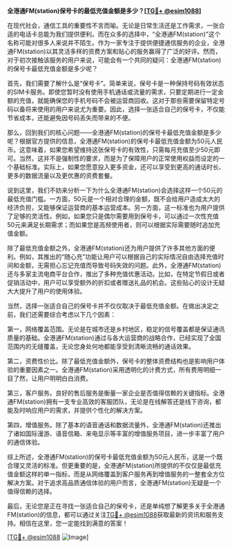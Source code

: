 **全港通FM(station)保号卡的最低充值金额是多少？[[TG💪+ @esim1088](https://t.me/s/esim1088)]**

在现代社会，通信工具的重要性不言而喻。无论是日常生活还是工作需求，一张合适的电话卡总能为我们提供便利。而在众多的选择中，“全港通FM(station)”这个名称可能对很多人来说并不陌生。作为一家专注于提供便捷通信服务的企业，全港通FM(station)以其灵活多样的资费方案和贴心的服务赢得了广泛的好评。然而，对于初次接触该服务的用户来说，可能会有一个共同的疑问：全港通FM(station)的保号卡最低充值金额是多少呢？

首先，我们需要了解什么是“保号卡”。简单来说，保号卡是一种保持号码有效状态的SIM卡服务。即使您暂时没有使用手机通话或流量的需求，只要定期进行一定金额的充值，就能确保您的手机号码不会被运营商回收。这对于那些需要保留特定号码以备将来使用的用户来说尤为重要。因此，选择一张适合自己的保号卡，不仅能节省成本，还能避免因号码丢失而带来的不便。

那么，回到我们的核心问题——全港通FM(station)的保号卡最低充值金额是多少呢？根据官方提供的信息，全港通FM(station)的保号卡最低充值金额为50元人民币。这意味着，如果您希望维持这张保号卡的有效性，只需每月充值至少50元即可。当然，这并不是强制性的要求，而是为了保障用户的正常使用权益而设定的一个基础标准。实际上，如果您愿意投入更多资金，还可以享受到更高的通话时长、更多的数据流量以及更优惠的资费套餐。

说到这里，我们不妨来分析一下为什么全港通FM(station)会选择这样一个50元的最低充值门槛。一方面，50元是一个相对合理的金额，既不会给用户造成太大的经济负担，又能够保证运营商的基本运营成本。另一方面，这一标准也为用户提供了足够的灵活性。例如，如果您只是偶尔需要用到保号卡，可以通过一次性充值50元来满足长期需求；而如果您是高频使用者，则可以根据实际需要随时追加充值金额。

除了最低充值金额之外，全港通FM(station)还为用户提供了许多其他方面的便利。例如，其推出的“随心充”功能让用户可以根据自己的实际情况自由选择充值时间和金额，无需担心忘记充值而导致号码失效的问题。此外，全港通FM(station)还与多家主流电商平台合作，推出了多种充值优惠活动。比如，在特定节假日或者促销活动中，用户可以享受额外的折扣或者赠送礼品的机会。这些贴心的设计无疑大大提升了用户的使用体验。

当然，选择一张适合自己的保号卡并不仅仅取决于最低充值金额。在做出决定之前，我们还需要综合考虑以下几个因素：

第一，网络覆盖范围。无论是在城市还是乡村地区，稳定的信号覆盖都是保证通讯质量的基础。全港通FM(station)通过与各大运营商的战略合作，已经实现了全国范围内的无缝覆盖，无论您身处何地都能享受到清晰流畅的通话效果。

第二，资费性价比。除了最低充值金额外，保号卡的整体资费结构也是影响用户体验的重要因素之一。全港通FM(station)采用透明化的计费方式，所有费用明细一目了然，让用户明明白白消费。

第三，客户服务。良好的售后服务是衡量一家企业是否值得信赖的关键指标。全港通FM(station)拥有一支专业高效的客服团队，无论是在线解答还是线下咨询，都能及时响应用户的需求，并提供个性化的解决方案。

第四，增值服务。除了基本的语音通话和数据流量外，全港通FM(station)还推出了诸如国际漫游、语音信箱、来电显示等丰富的增值服务项目，进一步丰富了用户的通信体验。

综上所述，全港通FM(station)的保号卡最低充值金额为50元人民币，这是一个既合理又灵活的标准。但更重要的是，全港通FM(station)所提供的不仅仅是最低充值金额这样的单一指标，而是从网络覆盖到客户服务再到增值服务的一整套全方位解决方案。对于追求高品质通信体验的用户而言，全港通FM(station)无疑是一个值得信赖的选择。

最后，无论您是正在寻找一张适合自己的保号卡，还是单纯想了解更多关于全港通FM(station)的信息，都可以通过关注[TG💪+ @esim1088](https://t.me/s/esim1088)获取最新的资讯和服务支持。相信在这里，您一定能找到满意的答案！

[[TG💪+ @esim1088](https://t.me/s/esim1088) ![Image](https://i.postimg.cc/4NQfJmqS/Snipaste-2025-05-13-00-14-12.png)]